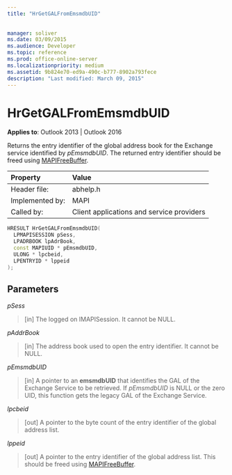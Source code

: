 ```yaml
---
title: "HrGetGALFromEmsmdbUID"
 
 
manager: soliver
ms.date: 03/09/2015
ms.audience: Developer
ms.topic: reference
ms.prod: office-online-server
ms.localizationpriority: medium
ms.assetid: 9b824e70-ed9a-490c-b777-8902a793fece
description: "Last modified: March 09, 2015"
---
```


# HrGetGALFromEmsmdbUID

  
  
**Applies to**: Outlook 2013 | Outlook 2016 
  
Returns the entry identifier of the global address book for the Exchange service identified by  _pEmsmdbUID_. The returned entry identifier should be freed using [MAPIFreeBuffer](mapifreebuffer.md).
  
|Property |Value |
|:-----|:-----|
|Header file:  <br/> |abhelp.h  <br/> |
|Implemented by:  <br/> |MAPI  <br/> |
|Called by:  <br/> |Client applications and service providers  <br/> |
   
```cpp
HRESULT HrGetGALFromEmsmdbUID(
  LPMAPISESSION pSess,
  LPADRBOOK lpAdrBook,
  const MAPIUID * pEmsmdbUID,
  ULONG * lpcbeid,
  LPENTRYID * lppeid
);
```

## Parameters

 _pSess_
  
> [in] The logged on IMAPISession. It cannot be NULL.
    
 _pAddrBook_
  
> [in] The address book used to open the entry identifier. It cannot be NULL.
    
 _pEmsmdbUID_
  
> [in] A pointer to an **emsmdbUID** that identifies the GAL of the Exchange Service to be retrieved. If  _pEmsmdbUID_ is NULL or the zero UID, this function gets the legacy GAL of the Exchange Service. 
    
 _lpcbeid_
  
> [out] A pointer to the byte count of the entry identifier of the global address list.
    
 _lppeid_
  
> [out] A pointer to the entry identifier of the global address list. This should be freed using [MAPIFreeBuffer](mapifreebuffer.md).
    

